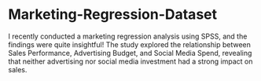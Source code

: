 # Marketing-Regression-Dataset
I recently conducted a marketing regression analysis using SPSS, and the findings were quite insightful! The study explored the relationship between Sales Performance, Advertising Budget, and Social Media Spend, revealing that neither advertising nor social media investment had a strong impact on sales.
